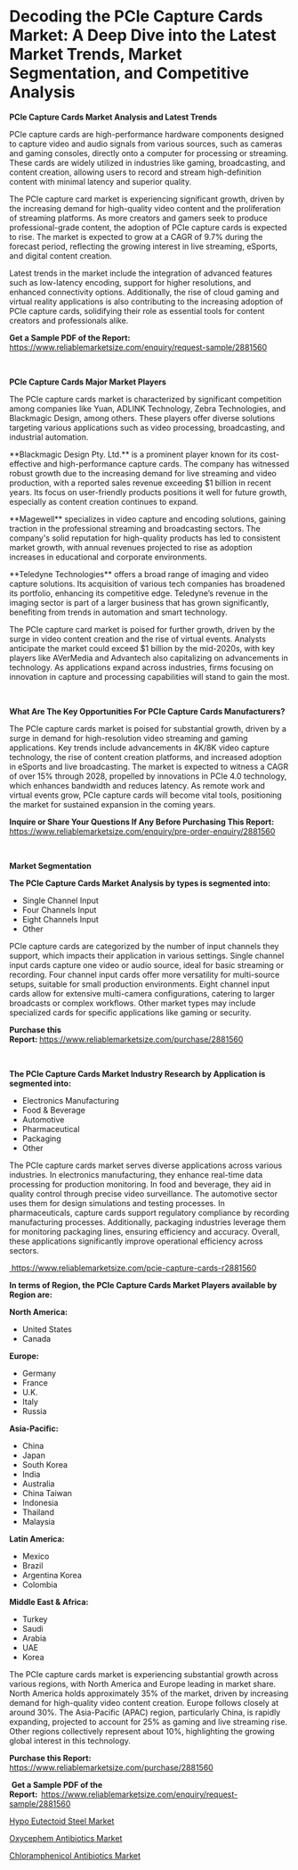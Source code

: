 <p><h1>Decoding the PCIe Capture Cards Market: A Deep Dive into the Latest Market Trends, Market Segmentation, and Competitive Analysis</h1></p><p><strong>PCIe Capture Cards Market Analysis and Latest Trends</strong></p>
<p><p>PCIe capture cards are high-performance hardware components designed to capture video and audio signals from various sources, such as cameras and gaming consoles, directly onto a computer for processing or streaming. These cards are widely utilized in industries like gaming, broadcasting, and content creation, allowing users to record and stream high-definition content with minimal latency and superior quality.</p><p>The PCIe capture card market is experiencing significant growth, driven by the increasing demand for high-quality video content and the proliferation of streaming platforms. As more creators and gamers seek to produce professional-grade content, the adoption of PCIe capture cards is expected to rise. The market is expected to grow at a CAGR of 9.7% during the forecast period, reflecting the growing interest in live streaming, eSports, and digital content creation.</p><p>Latest trends in the market include the integration of advanced features such as low-latency encoding, support for higher resolutions, and enhanced connectivity options. Additionally, the rise of cloud gaming and virtual reality applications is also contributing to the increasing adoption of PCIe capture cards, solidifying their role as essential tools for content creators and professionals alike.</p></p>
<p><strong>Get a Sample PDF of the Report:&nbsp;</strong> <a href="https://www.reliablemarketsize.com/enquiry/request-sample/2881560?utm_campaign=1998&utm_medium=2&utm_source=Github&utm_content=ia&utm_term=12032025&utm_id=pcie-capture-cards">https://www.reliablemarketsize.com/enquiry/request-sample/2881560</a></p>
<p>&nbsp;</p>
<p><strong>PCIe Capture Cards Major Market Players</strong></p>
<p><p>The PCIe capture cards market is characterized by significant competition among companies like Yuan, ADLINK Technology, Zebra Technologies, and Blackmagic Design, among others. These players offer diverse solutions targeting various applications such as video processing, broadcasting, and industrial automation.</p><p>**Blackmagic Design Pty. Ltd.** is a prominent player known for its cost-effective and high-performance capture cards. The company has witnessed robust growth due to the increasing demand for live streaming and video production, with a reported sales revenue exceeding $1 billion in recent years. Its focus on user-friendly products positions it well for future growth, especially as content creation continues to expand.</p><p>**Magewell** specializes in video capture and encoding solutions, gaining traction in the professional streaming and broadcasting sectors. The company's solid reputation for high-quality products has led to consistent market growth, with annual revenues projected to rise as adoption increases in educational and corporate environments.</p><p>**Teledyne Technologies** offers a broad range of imaging and video capture solutions. Its acquisition of various tech companies has broadened its portfolio, enhancing its competitive edge. Teledyne’s revenue in the imaging sector is part of a larger business that has grown significantly, benefiting from trends in automation and smart technology.</p><p>The PCIe capture card market is poised for further growth, driven by the surge in video content creation and the rise of virtual events. Analysts anticipate the market could exceed $1 billion by the mid-2020s, with key players like AVerMedia and Advantech also capitalizing on advancements in technology. As applications expand across industries, firms focusing on innovation in capture and processing capabilities will stand to gain the most.</p></p>
<p>&nbsp;</p>
<p><strong>What Are The Key Opportunities For PCIe Capture Cards Manufacturers?</strong></p>
<p><p>The PCIe capture cards market is poised for substantial growth, driven by a surge in demand for high-resolution video streaming and gaming applications. Key trends include advancements in 4K/8K video capture technology, the rise of content creation platforms, and increased adoption in eSports and live broadcasting. The market is expected to witness a CAGR of over 15% through 2028, propelled by innovations in PCIe 4.0 technology, which enhances bandwidth and reduces latency. As remote work and virtual events grow, PCIe capture cards will become vital tools, positioning the market for sustained expansion in the coming years.</p></p>
<p><strong>Inquire or Share Your Questions If Any Before Purchasing This Report:</strong> <a href="https://www.reliablemarketsize.com/enquiry/pre-order-enquiry/2881560?utm_campaign=1998&utm_medium=2&utm_source=Github&utm_content=ia&utm_term=12032025&utm_id=pcie-capture-cards">https://www.reliablemarketsize.com/enquiry/pre-order-enquiry/2881560</a></p>
<p>&nbsp;</p>
<p><strong>Market Segmentation</strong></p>
<p><strong>The PCIe Capture Cards Market Analysis by types is segmented into:</strong></p>
<p><ul><li>Single Channel Input</li><li>Four Channels Input</li><li>Eight Channels Input</li><li>Other</li></ul></p>
<p><p>PCIe capture cards are categorized by the number of input channels they support, which impacts their application in various settings. Single channel input cards capture one video or audio source, ideal for basic streaming or recording. Four channel input cards offer more versatility for multi-source setups, suitable for small production environments. Eight channel input cards allow for extensive multi-camera configurations, catering to larger broadcasts or complex workflows. Other market types may include specialized cards for specific applications like gaming or security.</p></p>
<p><strong>Purchase this Report:&nbsp;</strong><a href="https://www.reliablemarketsize.com/purchase/2881560?utm_campaign=1998&utm_medium=2&utm_source=Github&utm_content=ia&utm_term=12032025&utm_id=pcie-capture-cards">https://www.reliablemarketsize.com/purchase/2881560</a></p>
<p>&nbsp;</p>
<p><strong>The PCIe Capture Cards Market Industry Research by Application is segmented into:</strong></p>
<p><ul><li>Electronics Manufacturing</li><li>Food & Beverage</li><li>Automotive</li><li>Pharmaceutical</li><li>Packaging</li><li>Other</li></ul></p>
<p><p>The PCIe capture cards market serves diverse applications across various industries. In electronics manufacturing, they enhance real-time data processing for production monitoring. In food and beverage, they aid in quality control through precise video surveillance. The automotive sector uses them for design simulations and testing processes. In pharmaceuticals, capture cards support regulatory compliance by recording manufacturing processes. Additionally, packaging industries leverage them for monitoring packaging lines, ensuring efficiency and accuracy. Overall, these applications significantly improve operational efficiency across sectors.</p></p>
<p><a href="https://www.reliablemarketsize.com/pcie-capture-cards-r2881560?utm_campaign=1998&utm_medium=2&utm_source=Github&utm_content=ia&utm_term=12032025&utm_id=pcie-capture-cards">&nbsp;https://www.reliablemarketsize.com/pcie-capture-cards-r2881560</a></p>
<p><strong>In terms of Region, the PCIe Capture Cards Market Players available by Region are:</strong></p>
<p>
    <p> <strong> North America: </strong>
        <ul>
            <li>United States</li>
            <li>Canada</li>
        </ul>
        </p> 
    <p> <strong> Europe: </strong>
        <ul>
            <li>Germany</li>
            <li>France</li>
            <li>U.K.</li>
            <li>Italy</li>
            <li>Russia</li>
        </ul>
        </p> 
    <p> <strong> Asia-Pacific: </strong>
        <ul>
            <li>China</li>
            <li>Japan</li>
            <li>South Korea</li>
            <li>India</li>
            <li>Australia</li>
            <li>China Taiwan</li>
            <li>Indonesia</li>
            <li>Thailand</li>
            <li>Malaysia</li>
        </ul>
        </p> 
    <p> <strong> Latin America: </strong>
        <ul>
            <li>Mexico</li>
            <li>Brazil</li>
            <li>Argentina Korea</li>
            <li>Colombia</li>
        </ul>
        </p> 
    <p> <strong> Middle East & Africa: </strong>
        <ul>
            <li>Turkey</li>
            <li>Saudi</li>
            <li>Arabia</li>
            <li>UAE</li>
            <li>Korea</li>
        </ul>
    </p>
    </p>
<p><p>The PCIe capture cards market is experiencing substantial growth across various regions, with North America and Europe leading in market share. North America holds approximately 35% of the market, driven by increasing demand for high-quality video content creation. Europe follows closely at around 30%. The Asia-Pacific (APAC) region, particularly China, is rapidly expanding, projected to account for 25% as gaming and live streaming rise. Other regions collectively represent about 10%, highlighting the growing global interest in this technology.</p></p>
<p><strong>Purchase this Report: </strong><a href="https://www.reliablemarketsize.com/purchase/2881560?utm_campaign=1998&utm_medium=2&utm_source=Github&utm_content=ia&utm_term=12032025&utm_id=pcie-capture-cards">https://www.reliablemarketsize.com/purchase/2881560</a></p>
<p>&nbsp;<strong>Get a Sample PDF of the Report:&nbsp;&nbsp;</strong><a href="https://www.reliablemarketsize.com/enquiry/request-sample/2881560?utm_campaign=1998&utm_medium=2&utm_source=Github&utm_content=ia&utm_term=12032025&utm_id=pcie-capture-cards">https://www.reliablemarketsize.com/enquiry/request-sample/2881560</a></p>
<p><strong></strong></p>
<p><p><a href="https://github.com/cherrivacius/Market-Research-Report-List-1/blob/main/hypo-eutectoid-steel-market.md?utm_campaign=1998&utm_medium=2&utm_source=Github&utm_content=ia&utm_term=12032025&utm_id=pcie-capture-cards">Hypo Eutectoid Steel Market</a></p><p><a href="https://github.com/mafuzakirju/Market-Research-Report-List-1/blob/main/oxycephem-antibiotics-market.md?utm_campaign=1998&utm_medium=2&utm_source=Github&utm_content=ia&utm_term=12032025&utm_id=pcie-capture-cards">Oxycephem Antibiotics Market</a></p><p><a href="https://github.com/Mayankdeswa/Market-Research-Report-List-1/blob/main/chloramphenicol-antibiotics-market.md?utm_campaign=1998&utm_medium=2&utm_source=Github&utm_content=ia&utm_term=12032025&utm_id=pcie-capture-cards">Chloramphenicol Antibiotics Market</a></p></p>